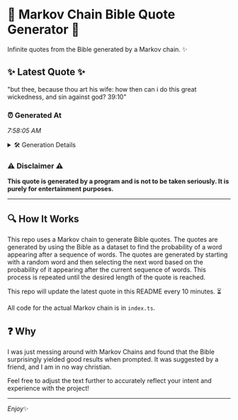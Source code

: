 # 📖 Markov Chain Bible Quote Generator 📖

Infinite quotes from the Bible generated by a Markov chain. ✨

## ✨ Latest Quote ✨
"but thee, because thou art his wife: how then can i do this great wickedness, and sin against god? 39:10"

### ⏰ Generated At
*7:58:05 AM*

<details>
    <summary>🛠️ Generation Details</summary>
    <p>
        <strong>🌱 Seed:</strong> but<br>
        <strong>🔄 Iterations:</strong> 19<br>
        <strong>📜 Context History:</strong><br>[ but ]: thee,<br>[ but, thee, ]: because<br>[ but, thee,, because ]: thou<br>[ but, thee,, because, thou ]: art<br>[ but, thee,, because, thou, art ]: his<br>[ but, thee,, because, thou, art, his ]: wife:<br>[ thee,, because, thou, art, his, wife: ]: how<br>[ because, thou, art, his, wife:, how ]: then<br>[ thou, art, his, wife:, how, then ]: can<br>[ art, his, wife:, how, then, can ]: i<br>[ his, wife:, how, then, can, i ]: do<br>[ wife:, how, then, can, i, do ]: this<br>[ how, then, can, i, do, this ]: great<br>[ then, can, i, do, this, great ]: wickedness,<br>[ can, i, do, this, great, wickedness, ]: and<br>[ i, do, this, great, wickedness,, and ]: sin<br>[ do, this, great, wickedness,, and, sin ]: against<br>[ this, great, wickedness,, and, sin, against ]: god?<br>[ great, wickedness,, and, sin, against, god? ]: 39:10<br>
    </p>
</details>

### ⚠️ Disclaimer ⚠️
**This quote is generated by a program and is not to be taken seriously. It is purely for entertainment purposes.**

---

## 🔍 How It Works

This repo uses a Markov chain to generate Bible quotes. The quotes are generated by using the Bible as a dataset to find the probability of a word appearing after a sequence of words. The quotes are generated by starting with a random word and then selecting the next word based on the probability of it appearing after the current sequence of words. This process is repeated until the desired length of the quote is reached.

This repo will update the latest quote in this README every 10 minutes. ⏳

All code for the actual Markov chain is in `index.ts`.

## ❓ Why

I was just messing around with Markov Chains and found that the Bible surprisingly yielded good results when prompted. 
It was suggested by a friend, and I am in no way christian.

Feel free to adjust the text further to accurately reflect your intent and experience with the project!

---

*Enjoy*✨
